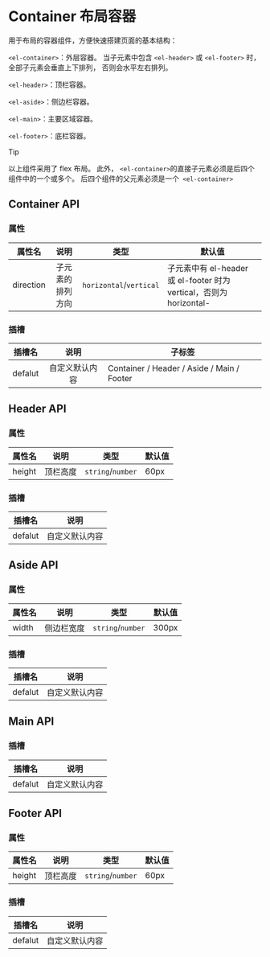 # Container 布局容器

用于布局的容器组件，方便快速搭建页面的基本结构：

`<el-container>`：外层容器。 当子元素中包含 `<el-header>` 或 `<el-footer>` 时，全部子元素会垂直上下排列， 否则会水平左右排列。

`<el-header>`：顶栏容器。

`<el-aside>`：侧边栏容器。

`<el-main>`：主要区域容器。

`<el-footer>`：底栏容器。

> [!TIP]
> 以上组件采用了 flex 布局。 此外， `<el-container>`的直接子元素必须是后四个组件中的一个或多个。 后四个组件的父元素必须是一个` <el-container>`

<!--@include: ./basic/index.md-->

<style>
.container-content {
	display: flex;
	flex-direction: column;
	padding: 30px;
	border-radius: 5px;
}

.container-content > div {
	margin-bottom: 15px;
}

.container-content > div:last-child {
	margin: 0;
}

</style>

## Container API

### 属性

| 属性名    |       说明       |          类型           | 默认值                                                              |
| --------- | :--------------: | :---------------------: | ------------------------------------------------------------------- |
| direction | 子元素的排列方向 | `horizontal`/`vertical` | 子元素中有 el-header 或 el-footer 时为 vertical，否则为 horizontal- |

### 插槽

| 插槽名  |      说明      | 子标签                                     |
| ------- | :------------: | ------------------------------------------ |
| defalut | 自定义默认内容 | Container / Header / Aside / Main / Footer |

## Header API

### 属性

| 属性名 |   说明   |       类型        | 默认值 |
| ------ | :------: | :---------------: | ------ |
| height | 顶栏高度 | `string`/`number` | 60px   |

### 插槽

| 插槽名  |      说明      |
| ------- | :------------: |
| defalut | 自定义默认内容 |

## Aside API

### 属性

| 属性名 |    说明    |       类型        | 默认值 |
| ------ | :--------: | :---------------: | ------ |
| width  | 侧边栏宽度 | `string`/`number` | 300px  |

### 插槽

| 插槽名  |      说明      |
| ------- | :------------: |
| defalut | 自定义默认内容 |

## Main API

### 插槽

| 插槽名  |      说明      |
| ------- | :------------: |
| defalut | 自定义默认内容 |

## Footer API

### 属性

| 属性名 |   说明   |       类型        | 默认值 |
| ------ | :------: | :---------------: | ------ |
| height | 顶栏高度 | `string`/`number` | 60px   |

### 插槽

| 插槽名  |      说明      |
| ------- | :------------: |
| defalut | 自定义默认内容 |
